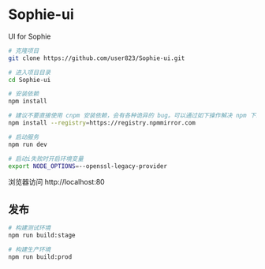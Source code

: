 # Sophie-ui

UI for Sophie

```bash
# 克隆项目
git clone https://github.com/user823/Sophie-ui.git

# 进入项目目录
cd Sophie-ui

# 安装依赖
npm install

# 建议不要直接使用 cnpm 安装依赖，会有各种诡异的 bug。可以通过如下操作解决 npm 下载速度慢的问题
npm install --registry=https://registry.npmmirror.com

# 启动服务
npm run dev

# 启动i失败时开启环境变量
export NODE_OPTIONS=--openssl-legacy-provider
```

浏览器访问 http://localhost:80

## 发布

```bash
# 构建测试环境
npm run build:stage

# 构建生产环境
npm run build:prod
```
